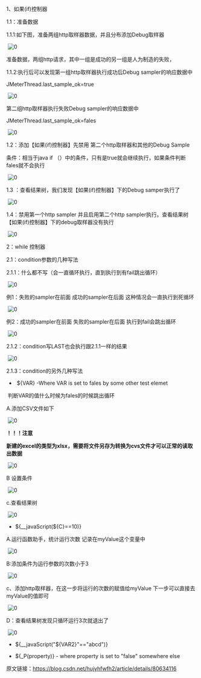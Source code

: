 1、如果(if)控制器

1.1：准备数据

1.1.1:如下图，准备两组http取样器数据，并且分布添加Debug取样器

​    ![0](https://typora-lxx.oss-cn-beijing.aliyuncs.com/img/20200922125331.png)

准备数据，两组http请求，其中一组是成功的另一组是人为制造的失败，

1.1.2:执行后可以发现第一组http取样器执行成功后Debug sampler的响应数据中

JMeterThread.last_sample_ok=true

​    ![0](https://typora-lxx.oss-cn-beijing.aliyuncs.com/img/20200922125334.png)

第二组http取样器执行失败Debug sampler的响应数据中

JMeterThread.last_sample_ok=fales

​    ![0](https://typora-lxx.oss-cn-beijing.aliyuncs.com/img/20200922125337.png)

1.2：添加【如果(if)控制器】先禁用 第二个http取样器和其他的Debug Sample

条件：相当于java if （）中的条件，只有是true就会继续执行，如果条件判断fales就不会执行

​    ![0](https://typora-lxx.oss-cn-beijing.aliyuncs.com/img/20200922125340.png)

1.3 ：查看结果树，我们发现【如果(if)控制器】下的Debug samper执行了

​    ![0](https://typora-lxx.oss-cn-beijing.aliyuncs.com/img/20200922125343.png)

1.4：禁用第一个http sampler 并且启用第二个http sampler执行。查看结果树【如果(if)控制器】下的debug取样器没有执行

​    ![0](https://typora-lxx.oss-cn-beijing.aliyuncs.com/img/20200922125346.png)

2：while 控制器

2.1：condition参数的几种写法

2.1.1：什么都不写（会一直循环执行，直到执行到有fail跳出循环）

​    ![0](https://typora-lxx.oss-cn-beijing.aliyuncs.com/img/20200922125349.png)

例1：失败的sampler在前面 成功的sampler在后面 这种情况会一直执行到死循环

​    ![0](https://typora-lxx.oss-cn-beijing.aliyuncs.com/img/20200922125351.png)

例2：成功的sampler在前面 失败的sampler在后面 执行到fail会跳出循环

​    ![0](https://typora-lxx.oss-cn-beijing.aliyuncs.com/img/20200922125354.png)

2.1.2：condition写LAST也会执行跟2.1.1一样的结果

​    ![0](https://typora-lxx.oss-cn-beijing.aliyuncs.com/img/20200922125357.png)

2.1.3：condition的另外几种写法

- ​    ${VAR} -Where VAR is set to fales by some other test elemet

​     判断VAR的值什么时候为fales的时候跳出循环

A.添加CSV文件如下

​    ![0](https://typora-lxx.oss-cn-beijing.aliyuncs.com/img/20200922125400.png)

**！！！注意**

**新建的excel的类型为xlsx，需要将文件另存为转换为cvs文件才可以正常的读取出数据**

​    ![0](https://typora-lxx.oss-cn-beijing.aliyuncs.com/img/20200922125403.png)

B 设置条件

​    ![0](https://typora-lxx.oss-cn-beijing.aliyuncs.com/img/20200922125406.png)

c.查看结果树

​    ![0](https://typora-lxx.oss-cn-beijing.aliyuncs.com/img/20200922125410.png)

- ${__javaScript(${C}==10)}

A.运行函数助手，统计运行次数 记录在myValue这个变量中

​    ![0](https://typora-lxx.oss-cn-beijing.aliyuncs.com/img/20200922125413.png)

B:添加条件为运行参数的次数小于3

​    ![0](https://typora-lxx.oss-cn-beijing.aliyuncs.com/img/20200922125416.png)

c、添加http取样器，在这一步将运行的次数的赋值给myValue 下一步可以直接去myValue的值即可

​    ![0](https://typora-lxx.oss-cn-beijing.aliyuncs.com/img/20200922125419.png)

D：查看结果树发现只循环运行3次就退出了

​    ![0](https://typora-lxx.oss-cn-beijing.aliyuncs.com/img/20200922125422.png)

- ${__javaScript("${VAR2}"=="abcd")}

- ${_P(property)} - where property is set to "false" somewhere else

原文链接：https://blog.csdn.net/hujyhfwfh2/article/details/80634116